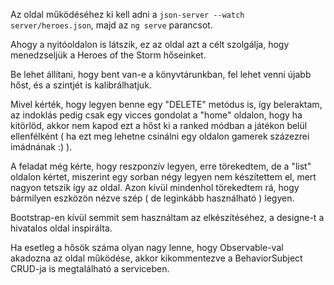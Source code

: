 Az oldal működéséhez ki kell adni a `json-server --watch server/heroes.json`, majd az `ng serve` parancsot.

Ahogy a nyitóoldalon is látszik, ez az oldal azt a célt szolgálja, hogy menedzseljük a Heroes of the Storm hőseinket.

Be lehet állítani, hogy bent van-e a könyvtárunkban, fel lehet venni újabb hőst, és a szintjét is kalibrálhatjuk.

Mivel kérték, hogy legyen benne egy "DELETE" metódus is, így beleraktam, az indoklás pedig csak egy vicces gondolat a "home" oldalon, hogy ha kitörlöd, akkor nem kapod ezt a hőst ki a ranked módban a játékon belül ellenfélként ( ha ezt meg lehetne csinálni egy oldalon gamerek százezrei imádnának :) ).

A feladat még kérte, hogy reszponzív legyen, erre törekedtem, de a "list" oldalon kértet, miszerint egy sorban négy legyen nem készítettem el, mert nagyon tetszik így az oldal. Azon kívül mindenhol törekedtem rá, hogy bármilyen eszközön nézve szép ( de leginkább használható ) legyen.

Bootstrap-en kívül semmit sem használtam az elkészítéséhez, a designe-t a hivatalos oldal inspirálta.

Ha esetleg a hősök száma olyan nagy lenne, hogy Observable-val akadozna az oldal működése, akkor kikommentezve a BehaviorSubject CRUD-ja is megtalálható a serviceben.
